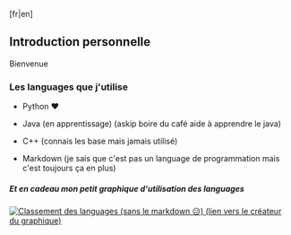 [fr|en]
## Introduction personnelle

Bienvenue

### Les languages que j'utilise

- Python ❤
- Java (en apprentissage) (askip boire du café aide à apprendre le java)
- C++ (connais les base mais jamais utilisé)

- Markdown (je sais que c'est pas un language de programmation mais c'est toujours ça en plus)

##### Et en cadeau mon petit graphique d'utilisation des languages

[![Classement des languages (sans le markdown 😥) (lien vers le créateur du graphique)](https://github-readme-stats.vercel.app/api/top-langs/?username=CCC7012&layout=donut&theme=dark)](https://github.com/anuraghazra/github-readme-stats)

